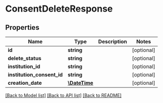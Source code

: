 # ConsentDeleteResponse

## Properties
Name | Type | Description | Notes
------------ | ------------- | ------------- | -------------
**id** | **string** |  | [optional] 
**delete_status** | **string** |  | [optional] 
**institution_id** | **string** |  | [optional] 
**institution_consent_id** | **string** |  | [optional] 
**creation_date** | [**\DateTime**](\DateTime.md) |  | [optional] 

[[Back to Model list]](../README.md#documentation-for-models) [[Back to API list]](../README.md#documentation-for-api-endpoints) [[Back to README]](../README.md)


